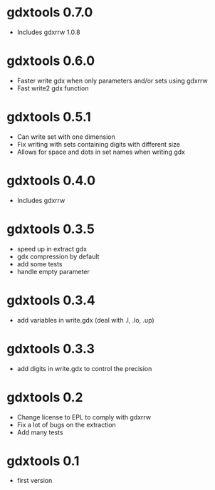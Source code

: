 # gdxtools 0.7.0

* Includes gdxrrw 1.0.8

# gdxtools 0.6.0

* Faster write gdx when only parameters and/or sets using gdxrrw
* Fast write2 gdx function

# gdxtools 0.5.1

* Can write set with one dimension
* Fix writing with sets containing digits with different size
* Allows for space and dots in set names when writing gdx

# gdxtools 0.4.0

* Includes gdxrrw

# gdxtools 0.3.5

* speed up in extract gdx
* gdx compression by default
* add some tests
* handle empty parameter

# gdxtools 0.3.4

* add variables in write.gdx (deal with .l, .lo, .up)

# gdxtools 0.3.3

* add digits in write.gdx to control the precision

# gdxtools 0.2

* Change license to EPL to comply with gdxrrw
* Fix a lot of bugs on the extraction
* Add many tests


# gdxtools 0.1

* first version
